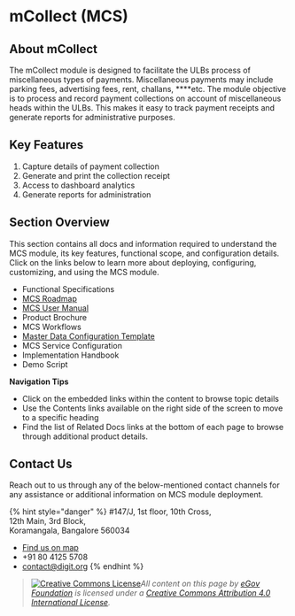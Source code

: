 # mCollect \(MCS\)

## About mCollect

The mCollect module is designed to facilitate the ULBs process of miscellaneous types of payments. Miscellaneous payments may include parking fees, advertising fees, rent, challans, ****etc. The module objective is to process and record payment collections on account of miscellaneous heads within the ULBs. This makes it easy to track payment receipts and generate reports for administrative purposes.

## Key Features

1. Capture details of payment collection
2. Generate and print the collection receipt
3. Access to dashboard analytics
4. Generate reports for administration

## Section Overview <a id="section-overview"></a>

This section contains all docs and information required to understand the MCS module, its key features, functional scope, and configuration details. Click on the links below to learn more about deploying, configuring, customizing, and using the MCS module.

* Functional Specifications
* [MCS Roadmap](mcollect-roadmap.md)
* [MCS User Manual](mcollect-user-manual/)
* Product Brochure
* MCS Workflows
* [Master Data Configuration Template](mcollect-master-data-templates/)
* MCS Service Configuration
* Implementation Handbook
* Demo Script

**Navigation Tips**

* Click on the embedded links within the content to browse topic details
* Use the Contents links available on the right side of the screen to move to a specific heading
* Find the list of Related Docs links at the bottom of each page to browse through additional product details.

## Contact Us <a id="contact-us"></a>

Reach out to us through any of the below-mentioned contact channels for any assistance or additional information on MCS module deployment.

{% hint style="danger" %}
\#147/J, 1st floor, 10th Cross,  
12th Main, 3rd Block,  
Koramangala, Bangalore 560034

* [Find us on map](https://goo.gl/maps/pYCFMhHWW7r)
* +91 80 4125 5708
* contact@digit.org
{% endhint %}





> ​[​![Creative Commons License](https://i.creativecommons.org/l/by/4.0/80x15.png)​](http://creativecommons.org/licenses/by/4.0/)_All content on this page by_ [_eGov Foundation_](https://egov.org.in/) _is licensed under a_ [_Creative Commons Attribution 4.0 International License_](http://creativecommons.org/licenses/by/4.0/)_._[  
> ](https://docs.digit.org/modules)


